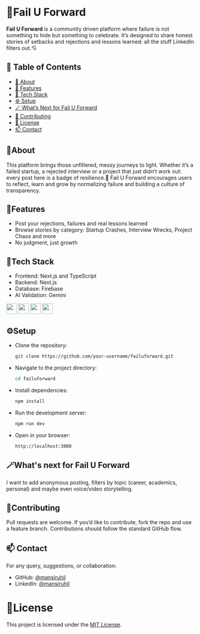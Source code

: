 # 🚀Fail U Forward

**Fail U Forward** is a community driven platform where failure is not something to hide but something to celebrate. It’s designed to share honest stories of setbacks and rejections and lessons learned: all the stuff LinkedIn filters out.💘  

## 📌 Table of Contents
- [📖 About](#-about)
- [🎯 Features](#-features)
- [📂 Tech Stack](#-tech-stack)
- [⚙️ Setup](#-setup)
- [🪄 What’s Next for Fail U Forward](#-whats-next-for-fail-u-forward)
- [🤝 Contributing](#-contributing)
- [📄 License](#-license)
- [📫 Contact](#-contact)

## 📖About 

This platform brings those unfiltered, messy journeys to light. 
Whether it’s a failed startup, a rejected interview or a project that just didn’t work out: every post here is a badge of resilience.💪 
Fail U Forward encourages users to reflect, learn and grow by normalizing failure and building a culture of transparency. 

## 🎯Features 

- Post your rejections, failures and real lessons learned
- Browse stories by category: Startup Crashes, Interview Wrecks, Project Chaos and more
- No judgment, just growth 

## 📂Tech Stack 

- Frontend: Next.js and TypeScript
- Backend: Next.js
-  Database: Firebase
-  AI Validation: Gemini 

<p float="left">
  <img src="https://img.shields.io/badge/Next.js-000000?style=for-the-badge&logo=nextdotjs&logoColor=white" height="28"/>
  <img src="https://img.shields.io/badge/TypeScript-3178C6?style=for-the-badge&logo=typescript&logoColor=white" height="28"/>
  <img src="https://img.shields.io/badge/Firebase-FFCA28?style=for-the-badge&logo=firebase&logoColor=black" height="28"/>
  <img src="https://img.shields.io/badge/Gemini_AI-ffffff?style=for-the-badge&logo=google&logoColor=blue" height="28"/>
</p>



## ⚙️Setup 

- Clone the repository:
  ```bash
  git clone https://github.com/your-username/failuforward.git 
  
- Navigate to the project directory:
  ```bash
  cd failuforward
  
- Install dependencies:
  ```bash
  npm install 

- Run the development server: 
  ```bash
  npm run dev 

- Open in your browser:
  ```arduino
  http://localhost:3000

## 🪄What's next for Fail U Forward
I want to add anonymous posting, filters by topic (career, academics, personal) and maybe even voice/video storytelling. 

## 🤝Contributing 

Pull requests are welcome. If you’d like to contribute, fork the repo and use a feature branch. Contributions should follow the standard GitHub flow. 

## 📫 Contact  
For any query, suggestions, or collaboration:  
- GitHub: [@mansiruhil](https://github.com/mansiruhil)  
- LinkedIn: [@mansiruhil](https://www.linkedin.com/in/mansi-ruhil-7a00a0228)  
 
# 🧾License 

This project is licensed under the [MIT License](LICENSE).
